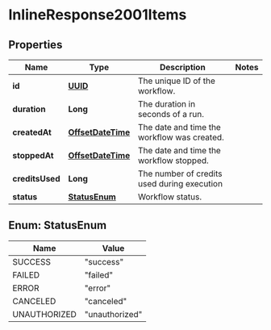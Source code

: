 

# InlineResponse2001Items

## Properties

Name | Type | Description | Notes
------------ | ------------- | ------------- | -------------
**id** | [**UUID**](UUID.md) | The unique ID of the workflow. | 
**duration** | **Long** | The duration in seconds of a run. | 
**createdAt** | [**OffsetDateTime**](OffsetDateTime.md) | The date and time the workflow was created. | 
**stoppedAt** | [**OffsetDateTime**](OffsetDateTime.md) | The date and time the workflow stopped. | 
**creditsUsed** | **Long** | The number of credits used during execution | 
**status** | [**StatusEnum**](#StatusEnum) | Workflow status. | 



## Enum: StatusEnum

Name | Value
---- | -----
SUCCESS | &quot;success&quot;
FAILED | &quot;failed&quot;
ERROR | &quot;error&quot;
CANCELED | &quot;canceled&quot;
UNAUTHORIZED | &quot;unauthorized&quot;



